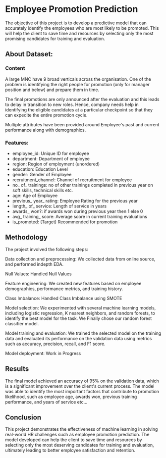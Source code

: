 # Employee Promotion Prediction
The objective of this project is to develop a predictive model that can accurately identify the employees who are most likely to be promoted. This will help the client to save time and resources by selecting only the most promising candidates for training and evaluation.

## About Dataset:
### Content
A large MNC have 9 broad verticals across the organisation. One of the problem is identifying the right people for promotion (only for manager position and below) and prepare them in time.

The final promotions are only announced after the evaluation and this leads to delay in transition to new roles. Hence, company needs help in identifying the eligible candidates at a particular checkpoint so that they can expedite the entire promotion cycle.

Multiple attributes have been provided around Employee's past and current performance along with demographics.

### Features:

- employee_id: Unique ID for employee
- department: Department of employee
- region: Region of employment (unordered)
- education: Education Level
- gender: Gender of Employee
- recruitment_channel: Channel of recruitment for employee
- no_ of_ trainings: no of other trainings completed in previous year on soft skills, technical skills etc.
- age: Age of Employee
- previous_ year_ rating: Employee Rating for the previous year
- length_ of_ service: Length of service in years
- awards_ won?: if awards won during previous year then 1 else 0
- avg_ training_ score: Average score in current training evaluations
- is_promoted: (Target) Recommended for promotion

## Methodology
The project involved the following steps:

Data collection and preprocessing: We collected data from online source, and performed indepth EDA.

Null Values: Handled Null Values

Feature engineering: We created new features based on employee demographics, performance metrics, and training history.

Class Imbalance: Handled Class Imbalance using SMOTE

Model selection: We experimented with several machine learning models, including logistic regression, K nearest neighbors, and random forests, to identify the best model for the task. We Finally chose our random forest classifier model.

Model training and evaluation: We trained the selected model on the training data and evaluated its performance on the validation data using metrics such as accuracy, precision, recall, and F1 score.

Model deployment: Work in Progress

## Results
The final model achieved an accuracy of 95% on the validation data, which is a significant improvement over the client's current process. The model was able to identify the most important factors that contribute to promotion likelihood, such as employee age, awards won, previous training performance, and years of service etc...

## Conclusion
This project demonstrates the effectiveness of machine learning in solving real-world HR challenges such as employee promotion prediction. The model developed can help the client to save time and resources by selecting only the most deserving candidates for training and evaluation, ultimately leading to better employee satisfaction and retention.
